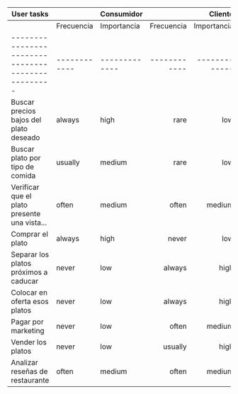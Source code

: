 | User tasks                                      || Consumidor                ||   Cliente             |
|-------------------|-----------------------------|:-------------|------------:|-----------------------:|
|                                                 | Frecuencia | Importancia | Frecuencia | Importancia |
|-------------------------------------------------|------------|-------------|------------|-------------|
| Buscar precios bajos del plato deseado          | always     | high        | rare       | low         |
| Buscar plato por tipo de comida                 | usually    | medium      | rare       | low         |
| Verificar que el plato presente una vista...    | often      | medium      | often      | medium      |
| Comprar el plato                                | always     | high        | never      | low         |
| Separar los platos próximos a caducar           | never      | low         | always     | high        |
| Colocar en oferta esos platos                   | never      | low         | always     | high        |
| Pagar por marketing                             | never      | low         | often      | medium      |
| Vender los platos                               | never      | low         | usually    | high        |
| Analizar reseñas de restaurante                 | often      | medium      | often      | medium      |

